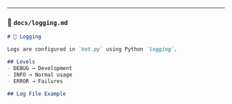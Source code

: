 ---

### 📄 `docs/logging.md`
```markdown
# 📜 Logging

Logs are configured in `bot.py` using Python `logging`.

## Levels
- DEBUG → Development
- INFO → Normal usage
- ERROR → Failures

## Log File Example
